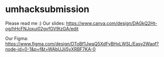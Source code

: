 # umhacksubmission
Please read me :)
Our slides:
https://www.canva.com/design/DAGkQ2Ht-og/hHcFNJoxui02gvfGV9tzGA/edit

Our Figma:
https://www.figma.com/design/DToBf1JwaQ5XdFyBHxLWSL/Easy2Waqf?node-id=0-1&p=f&t=WAbUJijSyXRBF7KA-0
